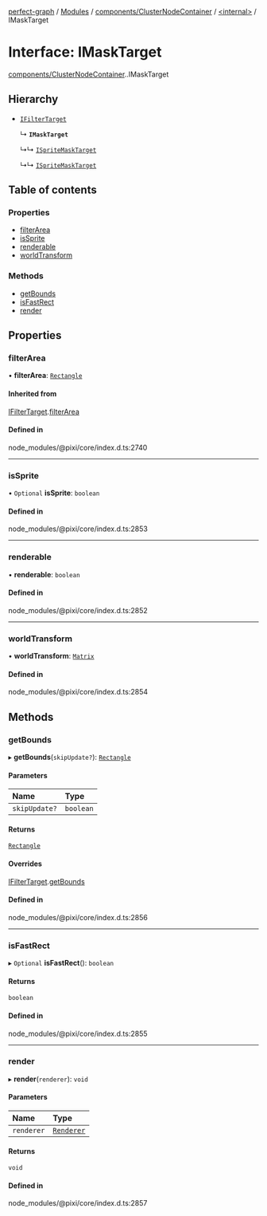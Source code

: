 [perfect-graph](../README.md) / [Modules](../modules.md) / [components/ClusterNodeContainer](../modules/components_ClusterNodeContainer.md) / [<internal\>](../modules/components_ClusterNodeContainer._internal_.md) / IMaskTarget

# Interface: IMaskTarget

[components/ClusterNodeContainer](../modules/components_ClusterNodeContainer.md).[<internal>](../modules/components_ClusterNodeContainer._internal_.md).IMaskTarget

## Hierarchy

- [`IFilterTarget`](components_ClusterNodeContainer._internal_.IFilterTarget.md)

  ↳ **`IMaskTarget`**

  ↳↳ [`ISpriteMaskTarget`](components_ClusterNodeContainer._internal_.ISpriteMaskTarget.md)

  ↳↳ [`ISpriteMaskTarget`](components_ClusterNodeContainer._internal_.__Users_turgaysaba_Desktop_projects_perfect_graph_node_modules__pixi_core_index_.ISpriteMaskTarget.md)

## Table of contents

### Properties

- [filterArea](components_ClusterNodeContainer._internal_.IMaskTarget.md#filterarea)
- [isSprite](components_ClusterNodeContainer._internal_.IMaskTarget.md#issprite)
- [renderable](components_ClusterNodeContainer._internal_.IMaskTarget.md#renderable)
- [worldTransform](components_ClusterNodeContainer._internal_.IMaskTarget.md#worldtransform)

### Methods

- [getBounds](components_ClusterNodeContainer._internal_.IMaskTarget.md#getbounds)
- [isFastRect](components_ClusterNodeContainer._internal_.IMaskTarget.md#isfastrect)
- [render](components_ClusterNodeContainer._internal_.IMaskTarget.md#render)

## Properties

### filterArea

• **filterArea**: [`Rectangle`](../classes/components_ClusterNodeContainer._internal_.Rectangle.md)

#### Inherited from

[IFilterTarget](components_ClusterNodeContainer._internal_.IFilterTarget.md).[filterArea](components_ClusterNodeContainer._internal_.IFilterTarget.md#filterarea)

#### Defined in

node_modules/@pixi/core/index.d.ts:2740

___

### isSprite

• `Optional` **isSprite**: `boolean`

#### Defined in

node_modules/@pixi/core/index.d.ts:2853

___

### renderable

• **renderable**: `boolean`

#### Defined in

node_modules/@pixi/core/index.d.ts:2852

___

### worldTransform

• **worldTransform**: [`Matrix`](../classes/components_ClusterNodeContainer._internal_.Matrix.md)

#### Defined in

node_modules/@pixi/core/index.d.ts:2854

## Methods

### getBounds

▸ **getBounds**(`skipUpdate?`): [`Rectangle`](../classes/components_ClusterNodeContainer._internal_.Rectangle.md)

#### Parameters

| Name | Type |
| :------ | :------ |
| `skipUpdate?` | `boolean` |

#### Returns

[`Rectangle`](../classes/components_ClusterNodeContainer._internal_.Rectangle.md)

#### Overrides

[IFilterTarget](components_ClusterNodeContainer._internal_.IFilterTarget.md).[getBounds](components_ClusterNodeContainer._internal_.IFilterTarget.md#getbounds)

#### Defined in

node_modules/@pixi/core/index.d.ts:2856

___

### isFastRect

▸ `Optional` **isFastRect**(): `boolean`

#### Returns

`boolean`

#### Defined in

node_modules/@pixi/core/index.d.ts:2855

___

### render

▸ **render**(`renderer`): `void`

#### Parameters

| Name | Type |
| :------ | :------ |
| `renderer` | [`Renderer`](../classes/components_ClusterNodeContainer._internal_.Renderer.md) |

#### Returns

`void`

#### Defined in

node_modules/@pixi/core/index.d.ts:2857
